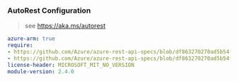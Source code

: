 ### AutoRest Configuration

> see https://aka.ms/autorest

``` yaml
azure-arm: true
require:
- https://github.com/Azure/azure-rest-api-specs/blob/df863270270ad5b54fa8cce71d2c33becee0c097/specification/containerservice/resource-manager/readme.md
- https://github.com/Azure/azure-rest-api-specs/blob/df863270270ad5b54fa8cce71d2c33becee0c097/specification/containerservice/resource-manager/readme.go.md
license-header: MICROSOFT_MIT_NO_VERSION
module-version: 2.4.0

```
